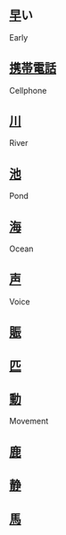 ## [早](../../Kanji/kanji-dict/早.md)い
Early

## [携](../../Kanji/kanji-dict/携.md)[帯](../../Kanji/kanji-dict/帯.md)[電](../../Kanji/kanji-dict/電.md)[話](../../Vocabulary/話.md)
Cellphone

## [川](../../Vocabulary/川.md)
River

## [池](../../Kanji/kanji-dict/池.md)
Pond

## [海](../../Vocabulary/海.md)
Ocean

## [声](../../Kanji/kanji-dict/声.md)
Voice

## [賑](../../Kanji/kanji-dict/賑.md)

## [匹](../../Kanji/kanji-dict/匹.md)

## [動](../../Kanji/kanji-dict/動.md)
Movement

## [鹿](../../Kanji/kanji-dict/鹿.md)

## [静](../../Kanji/kanji-dict/静.md)

## [馬](../../Kanji/kanji-dict/馬.md)

